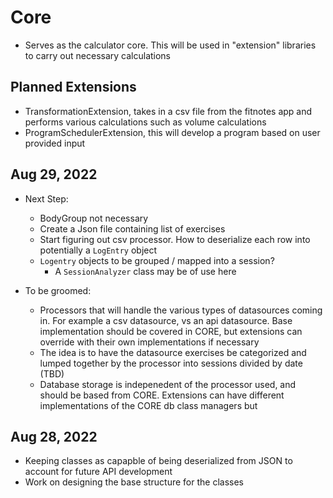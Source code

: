 # Core

- Serves as the calculator core. This will be used in "extension" libraries to carry out necessary calculations

## Planned Extensions

- TransformationExtension, takes in a csv file from the fitnotes app and performs various calculations such as volume calculations
- ProgramSchedulerExtension, this will develop a program based on user provided input

## Aug 29, 2022

- Next Step:
	- BodyGroup not necessary
	- Create a Json file containing list of exercises
	- Start figuring out csv processor. How to deserialize each row into potentially a `LogEntry` object
	- `Logentry` objects to be grouped / mapped into a session? 
		- A `SessionAnalyzer` class may be of use here

- To be groomed:
	- Processors that will handle the various types of datasources coming in. For example a csv datasource, vs an api datasource. Base 
	implementation should be covered in CORE, but extensions can override with their own implementations if necessary
	- The idea is to have the datasource exercises be categorized and lumped together by the processor into sessions divided by date (TBD)
	- Database storage is indepenedent of the processor used, and should be based from CORE. Extensions can have different implementations
	of the CORE db class managers but 

## Aug 28, 2022

- Keeping classes as capapble of being deserialized from JSON to account for future API development
- Work on designing the base structure for the classes
